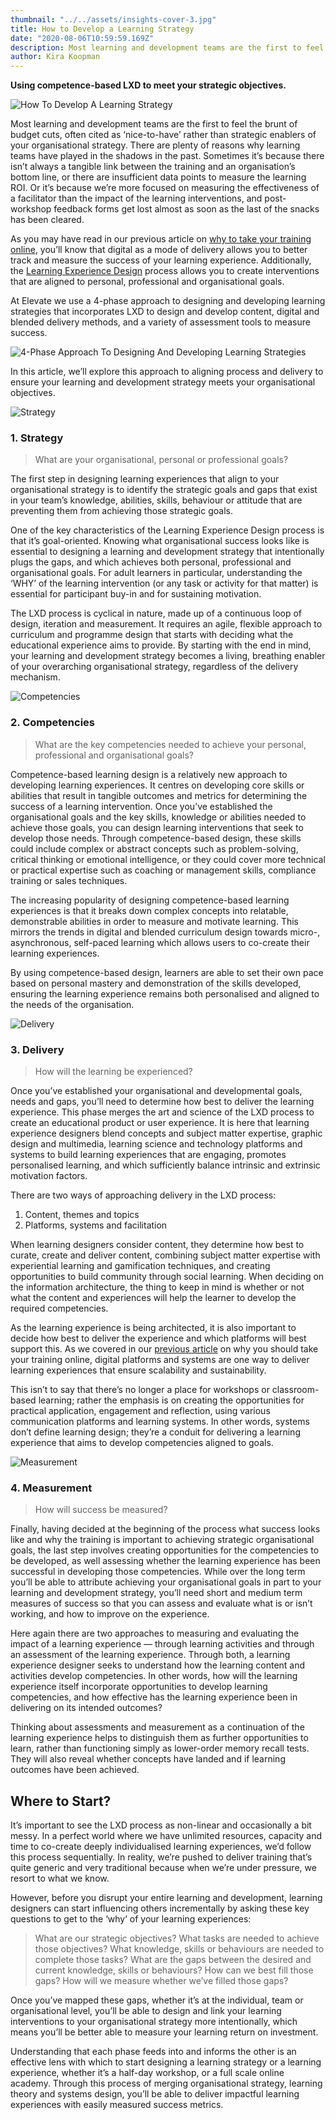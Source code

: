 ```yaml
---
thumbnail: "../../assets/insights-cover-3.jpg"
title: How to Develop a Learning Strategy
date: "2020-08-06T10:59:59.169Z"
description: Most learning and development teams are the first to feel the brunt of budget cuts, often cited as ‘nice-to-have’ rather than strategic enablers of your organisational strategy. There are plenty of reasons why learning teams have played in the shadows in the past.
author: Kira Koopman
---
```


**Using competence-based LXD to meet your strategic objectives.**

![How To Develop A Learning Strategy](./develop-a-learning-strategy-workflow.jpeg)

Most learning and development teams are the first to feel the brunt of budget cuts, often cited as ‘nice-to-have’ rather than strategic enablers of your organisational strategy. There are plenty of reasons why learning teams have played in the shadows in the past. Sometimes it’s because there isn’t always a tangible link between the training and an organisation’s bottom line, or there are insufficient data points to measure the learning ROI. Or it’s because we’re more focused on measuring the effectiveness of a facilitator than the impact of the learning interventions, and post-workshop feedback forms get lost almost as soon as the last of the snacks has been cleared.

As you may have read in our previous article on <a href="/insights/five-reasons-why-you-should-invest-in-digital-learning" rel="noopener nofollow">why to take your training online</a>, you’ll know that digital as a mode of delivery allows you to better track and measure the success of your learning experience. Additionally, the <a href="/insights/what-is-learning-experience-design" rel="noopener nofollow">Learning Experience Design</a> process allows you to create interventions that are aligned to personal, professional and organisational goals.

At Elevate we use a 4-phase approach to designing and developing learning strategies that incorporates LXD to design and develop content, digital and blended delivery methods, and a variety of assessment tools to measure success.

![4-Phase Approach To Designing And Developing Learning Strategies](./four-phase-approach-to-designing-learning-strategies.jpg)

In this article, we’ll explore this approach to aligning process and delivery to ensure your learning and development strategy meets your organisational objectives.

![Strategy](./strategy.png)

### 1. Strategy

> What are your organisational, personal or professional goals?

The first step in designing learning experiences that align to your organisational strategy is to identify the strategic goals and gaps that exist in your team’s knowledge, abilities, skills, behaviour or attitude that are preventing them from achieving those strategic goals.

One of the key characteristics of the Learning Experience Design process is that it’s goal-oriented. Knowing what organisational success looks like is essential to designing a learning and development strategy that intentionally plugs the gaps, and which achieves both personal, professional and organisational goals. For adult learners in particular, understanding the ‘WHY’ of the learning intervention (or any task or activity for that matter) is essential for participant buy-in and for sustaining motivation.

The LXD process is cyclical in nature, made up of a continuous loop of design, iteration and measurement. It requires an agile, flexible approach to curriculum and programme design that starts with deciding what the educational experience aims to provide. By starting with the end in mind, your learning and development strategy becomes a living, breathing enabler of your overarching organisational strategy, regardless of the delivery mechanism.

![Competencies](./competencies.png)

### 2. Competencies

> What are the key competencies needed to achieve your personal, professional and organisational goals?

Competence-based learning design is a relatively new approach to developing learning experiences. It centres on developing core skills or abilities that result in tangible outcomes and metrics for determining the success of a learning intervention. Once you’ve established the organisational goals and the key skills, knowledge or abilities needed to achieve those goals, you can design learning interventions that seek to develop those needs. Through competence-based design, these skills could include complex or abstract concepts such as problem-solving, critical thinking or emotional intelligence, or they could cover more technical or practical expertise such as coaching or management skills, compliance training or sales techniques.

The increasing popularity of designing competence-based learning experiences is that it breaks down complex concepts into relatable, demonstrable abilities in order to measure and motivate learning. This mirrors the trends in digital and blended curriculum design towards micro-, asynchronous, self-paced learning which allows users to co-create their learning experiences.

By using competence-based design, learners are able to set their own pace based on personal mastery and demonstration of the skills developed, ensuring the learning experience remains both personalised and aligned to the needs of the organisation.

![Delivery](./delivery.png)

### 3. Delivery

> How will the learning be experienced?

Once you’ve established your organisational and developmental goals, needs and gaps, you’ll need to determine how best to deliver the learning experience. This phase merges the art and science of the LXD process to create an educational product or user experience. It is here that learning experience designers blend concepts and subject matter expertise, graphic design and multimedia, learning science and technology platforms and systems to build learning experiences that are engaging, promotes personalised learning, and which sufficiently balance intrinsic and extrinsic motivation factors.

There are two ways of approaching delivery in the LXD process:

1. Content, themes and topics
2. Platforms, systems and facilitation

When learning designers consider content, they determine how best to curate, create and deliver content, combining subject matter expertise with experiential learning and gamification techniques, and creating opportunities to build community through social learning. When deciding on the information architecture, the thing to keep in mind is whether or not what the content and experiences will help the learner to develop the required competencies.

As the learning experience is being architected, it is also important to decide how best to deliver the experience and which platforms will best support this. As we covered in our <a href="/insights/five-reasons-why-you-should-invest-in-digital-learning" rel="noopener nofollow">previous article</a> on why you should take your training online, digital platforms and systems are one way to deliver learning experiences that ensure scalability and sustainability.

This isn’t to say that there’s no longer a place for workshops or classroom-based learning; rather the emphasis is on creating the opportunities for practical application, engagement and reflection, using various communication platforms and learning systems. In other words, systems don’t define learning design; they’re a conduit for delivering a learning experience that aims to develop competencies aligned to goals.

![Measurement](./measurement.png)

### 4. Measurement

> How will success be measured?

Finally, having decided at the beginning of the process what success looks like and why the training is important to achieving strategic organisational goals, the last step involves creating opportunities for the competencies to be developed, as well assessing whether the learning experience has been successful in developing those competencies. While over the long term you’ll be able to attribute achieving your organisational goals in part to your learning and development strategy, you’ll need short and medium term measures of success so that you can assess and evaluate what is or isn’t working, and how to improve on the experience.

Here again there are two approaches to measuring and evaluating the impact of a learning experience — through learning activities and through an assessment of the learning experience. Through both, a learning experience designer seeks to understand how the learning content and activities develop competencies. In other words, how will the learning experience itself incorporate opportunities to develop learning competencies, and how effective has the learning experience been in delivering on its intended outcomes?

Thinking about assessments and measurement as a continuation of the learning experience helps to distinguish them as further opportunities to learn, rather than functioning simply as lower-order memory recall tests. They will also reveal whether concepts have landed and if learning outcomes have been achieved.

## Where to Start?

It’s important to see the LXD process as non-linear and occasionally a bit messy. In a perfect world where we have unlimited resources, capacity and time to co-create deeply individualised learning experiences, we’d follow this process sequentially. In reality, we’re pushed to deliver training that’s quite generic and very traditional because when we’re under pressure, we resort to what we know.

However, before you disrupt your entire learning and development, learning designers can start influencing others incrementally by asking these key questions to get to the ‘why’ of your learning experiences:

> What are our strategic objectives?
> What tasks are needed to achieve those objectives?
> What knowledge, skills or behaviours are needed to complete those tasks?
> What are the gaps between the desired and current knowledge, skills or behaviours?
> How can we best fill those gaps?
> How will we measure whether we’ve filled those gaps?

Once you’ve mapped these gaps, whether it’s at the individual, team or organisational level, you’ll be able to design and link your learning interventions to your organisational strategy more intentionally, which means you’ll be better able to measure your learning return on investment.

Understanding that each phase feeds into and informs the other is an effective lens with which to start designing a learning strategy or a learning experience, whether it’s a half-day workshop, or a full scale online academy. Through this process of merging organisational strategy, learning theory and systems design, you’ll be able to deliver impactful learning experiences with easily measured success metrics.
